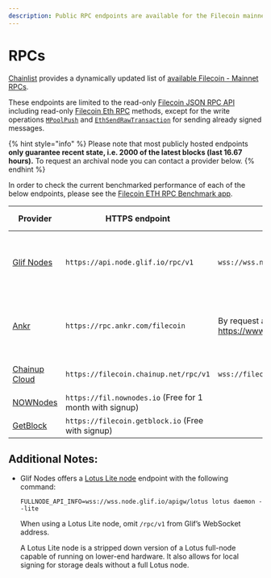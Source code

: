 ```yaml
---
description: Public RPC endpoints are available for the Filecoin mainnet.
---
```


# RPCs

[Chainlist](https://chainlist.org/?search=filecoin&testnets=true) provides a dynamically updated list of [available Filecoin - Mainnet RPCs](https://chainlist.org/?search=filecoin&testnets=false).

These endpoints are limited to the read-only [Filecoin JSON RPC API](../../reference/json-rpc/) including read-only [Filecoin Eth RPC](../../reference/json-rpc/eth.md) methods, except for the write operations [`MPoolPush`](../../reference/json-rpc/mpool.md#mpoolpush) and [`EthSendRawTransaction`](../../reference/json-rpc/eth.md#ethsendrawtransaction) for sending already signed messages.

{% hint style="info" %} Please note that most publicly hosted endpoints <strong>only guarantee recent state, i.e. 2000 of the latest blocks (last 16.67 hours).</strong> To request an archival node you can contact a provider below. {% endhint %}

In order to check the current benchmarked performance of each of the below endpoints, please see the [Filecoin ETH RPC Benchmark app](https://benchmark-rpc.vercel.app/).

Provider | HTTPS endpoint | WSS endpoint | Docs | API Support
-- | -- | -- | -- | --
[Glif Nodes](https://api.node.glif.io/) | `https://api.node.glif.io/rpc/v1` | `wss://wss.node.glif.io/apigw/lotus/rpc/v1` | [Glif Nodes - Docs](https://api.node.glif.io/) | All Filecoin and Eth JSON RPC methods including MPoolPush
[Ankr](https://ankr.com/) | `https://rpc.ankr.com/filecoin` | By request at: https://www.ankr.com/rpc/filecoin | [Ankr Docs - Filecoin](https://www.ankr.com/docs/rpc-service/chains/chains-list/#filecoin) | All Filecoin and Eth JSON RPC methods including MPoolPush
[Chainup Cloud](https://cloud.chainup.com/) | `https://filecoin.chainup.net/rpc/v1` | `wss://filecoin.chainup.net/rpc/v1` | [Chainup Cloud Docs - Filecoin](https://docs.chainupcloud.com/blockchain-api/filecoin/public-apis) |  
[NOWNodes](https://nownodes.io/) | `https://fil.nownodes.io` (Free for 1 month with signup) |   | [NOWNodes - Docs](https://documenter.getpostman.com/view/13630829/TVmFkLwy) |  
[GetBlock](https://getblock.io/nodes/fil) | `https://filecoin.getblock.io` (Free with signup) |   | [GetBlock - Docs](https://getblock.io/docs/getblock-explorer/get-started/) |  

## Additional Notes:

*  Glif Nodes offers a [Lotus Lite node](https://docs.filecoin.io/nodes/lite-nodes/spin-up-a-lite-node) endpoint with the following command:

    ```shell
    FULLNODE_API_INFO=wss://wss.node.glif.io/apigw/lotus lotus daemon --lite
    ```

    When using a Lotus Lite node, omit `/rpc/v1` from Glif’s WebSocket address.
    
    A Lotus Lite node is a stripped down version of a Lotus full-node capable of running on lower-end hardware. It also allows for local signing for storage deals without a full Lotus node.


